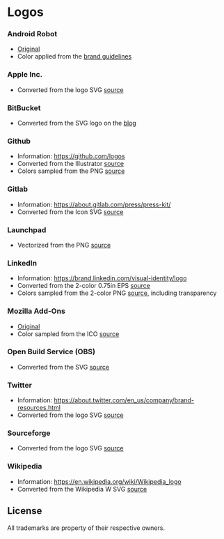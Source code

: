 # Logos

### Android Robot

- [Original](https://commons.wikimedia.org/wiki/File:Android_robot_2014.svg)
- Color applied from the [brand guidelines](https://web.archive.org/web/20190825224318/https://developer.android.com/distribute/marketing-tools/brand-guidelines)

### Apple Inc.

- Converted from the logo SVG [source](https://www.apple.com/ac/globalnav/2.0/en_US/images/ac-globalnav/globalnav/apple/image_large.svg)

### BitBucket

- Converted from the SVG logo on the [blog](https://bitbucket.org/blog/)

### Github

- Information: https://github.com/logos
- Converted from the Illustrator [source](https://github-media-downloads.s3.amazonaws.com/GitHub-Mark.zip)
- Colors sampled from the PNG [source](https://github-media-downloads.s3.amazonaws.com/GitHub-Mark.zip)

### Gitlab

- Information: https://about.gitlab.com/press/press-kit/
- Converted from the Icon SVG [source](https://about.gitlab.com/images/press/logo/svg/gitlab-icon-rgb.svg)

### Launchpad

- Vectorized from the PNG [source](https://bazaar.canonical.com/bzricons/launchpad-logo.png)

### LinkedIn

- Information: https://brand.linkedin.com/visual-identity/logo
- Converted from the 2-color 0.75in EPS [source](https://content.linkedin.com/content/dam/brand/site/brand-assets/linkedin_logo_package.zip)
- Colors sampled from the 2-color PNG [source](https://content.linkedin.com/content/dam/brand/site/brand-assets/linkedin_logo_package.zip), including transparency

### Mozilla Add-Ons

- [Original](https://addons.mozilla.org/static-server/img/developers/new-landing/addons-logo-blue.d2734e429c6b.svg)
- Color sampled from the ICO [source](https://addons.mozilla.org/static-server/img/favicon.3cec07462a3d.ico)

### Open Build Service (OBS)

- Converted from the SVG [source](https://github.com/openSUSE/open-build-service/blob/master/src/api/app/assets/images/favicon.svg)

### Twitter

- Information: https://about.twitter.com/en_us/company/brand-resources.html
- Converted from the logo SVG [source](https://about.twitter.com/content/dam/about-twitter/company/brand-resources/en_us/Twitter-Logos.zip)

### Sourceforge

- Converted from the logo SVG [source](https://a.fsdn.com/con/img/sandiego/svg/originals/sf-icon-orange-no_sf.svg)

### Wikipedia

- Information: https://en.wikipedia.org/wiki/Wikipedia_logo
- Converted from the Wikipedia W SVG [source](https://commons.wikimedia.org/wiki/File:Wikipedia's_W.svg)

## License

All trademarks are property of their respective owners.
